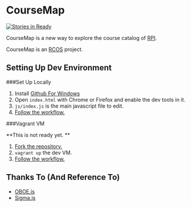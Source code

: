 CourseMap
======

[![Stories in Ready](https://badge.waffle.io/louy2/coursemap.svg?label=ready&title=Ready)](http://waffle.io/louy2/coursemap)

CourseMap is a new way to explore the course catalog of [RPI](http://www.rpi.edu/).

CourseMap is an [RCOS](http://rcos.rpi.edu/) project.

Setting Up Dev Environment
------

###Set Up Locally

1. Install [Github For Windows](https://windows.github.com/)
2. Open `index.html` with Chrome or Firefox and enable the dev tools in it.
3. `js/index.js` is the main javascript file to edit.
4. [Follow the workflow.](https://guides.github.com/introduction/flow/index.html)

###Vagrant VM

**This is not ready yet. **

1. [Fork the repository.](https://help.github.com/articles/fork-a-repo/)
2. `vagrant up` the dev VM.
3. [Follow the workflow.](https://guides.github.com/introduction/flow/index.html)

Thanks To (And Reference To)
------
- [OBOE.js](http://oboejs.com/)
- [Sigma.js](https://github.com/jacomyal/sigma.js)
